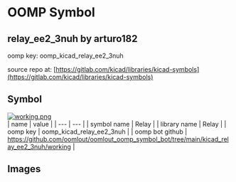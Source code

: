 # OOMP Symbol  
## relay_ee2_3nuh  by arturo182  
  
oomp key: oomp_kicad_relay_ee2_3nuh  
  
source repo at: [https://gitlab.com/kicad/libraries/kicad-symbols](https://gitlab.com/kicad/libraries/kicad-symbols)  
## Symbol  
  
[![working.png](working_600.png)](working.png)  
| name | value | 
| --- | --- | 
| symbol name | Relay | 
| library name | Relay | 
| oomp key | oomp_kicad_relay_ee2_3nuh | 
| oomp bot github | https://github.com/oomlout/oomlout_oomp_symbol_bot/tree/main/kicad_relay_ee2_3nuh/working | 
## Images  
